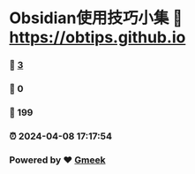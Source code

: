 # Obsidian使用技巧小集 :link: https://obtips.github.io 
### :page_facing_up: [3](https://obtips.github.io/tag.html) 
### :speech_balloon: 0 
### :hibiscus: 199 
### :alarm_clock: 2024-04-08 17:17:54 
### Powered by :heart: [Gmeek](https://github.com/Meekdai/Gmeek)
